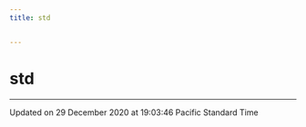 ```yaml
---
title: std


---
```


# std


























-------------------------------

Updated on 29 December 2020 at 19:03:46 Pacific Standard Time
